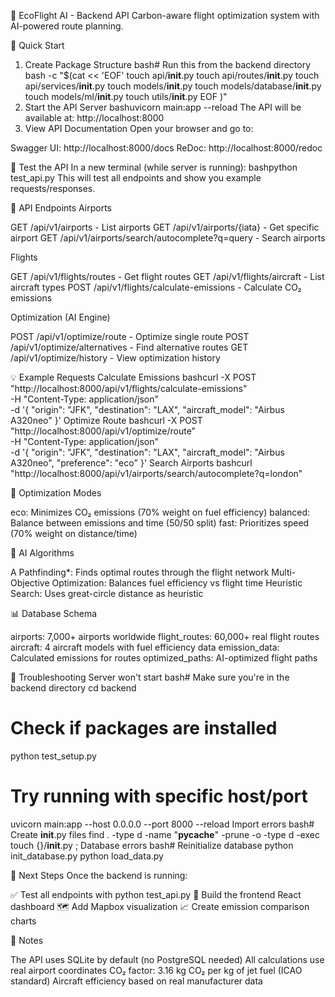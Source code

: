 🚀 EcoFlight AI - Backend API
Carbon-aware flight optimization system with AI-powered route planning.

🎯 Quick Start
1. Create Package Structure
bash# Run this from the backend directory
bash -c "$(cat << 'EOF'
touch api/__init__.py
touch api/routes/__init__.py
touch api/services/__init__.py
touch models/__init__.py
touch models/database/__init__.py
touch models/ml/__init__.py
touch utils/__init__.py
EOF
)"
2. Start the API Server
bashuvicorn main:app --reload
The API will be available at: http://localhost:8000
3. View API Documentation
Open your browser and go to:

Swagger UI: http://localhost:8000/docs
ReDoc: http://localhost:8000/redoc


🧪 Test the API
In a new terminal (while server is running):
bashpython test_api.py
This will test all endpoints and show you example requests/responses.

📡 API Endpoints
Airports

GET /api/v1/airports - List airports
GET /api/v1/airports/{iata} - Get specific airport
GET /api/v1/airports/search/autocomplete?q=query - Search airports

Flights

GET /api/v1/flights/routes - Get flight routes
GET /api/v1/flights/aircraft - List aircraft types
POST /api/v1/flights/calculate-emissions - Calculate CO₂ emissions

Optimization (AI Engine)

POST /api/v1/optimize/route - Optimize single route
POST /api/v1/optimize/alternatives - Find alternative routes
GET /api/v1/optimize/history - View optimization history


💡 Example Requests
Calculate Emissions
bashcurl -X POST "http://localhost:8000/api/v1/flights/calculate-emissions" \
  -H "Content-Type: application/json" \
  -d '{
    "origin": "JFK",
    "destination": "LAX",
    "aircraft_model": "Airbus A320neo"
  }'
Optimize Route
bashcurl -X POST "http://localhost:8000/api/v1/optimize/route" \
  -H "Content-Type: application/json" \
  -d '{
    "origin": "JFK",
    "destination": "LAX",
    "aircraft_model": "Airbus A320neo",
    "preference": "eco"
  }'
Search Airports
bashcurl "http://localhost:8000/api/v1/airports/search/autocomplete?q=london"

🎨 Optimization Modes

eco: Minimizes CO₂ emissions (70% weight on fuel efficiency)
balanced: Balance between emissions and time (50/50 split)
fast: Prioritizes speed (70% weight on distance/time)


🧠 AI Algorithms

A Pathfinding*: Finds optimal routes through the flight network
Multi-Objective Optimization: Balances fuel efficiency vs flight time
Heuristic Search: Uses great-circle distance as heuristic


📊 Database Schema

airports: 7,000+ airports worldwide
flight_routes: 60,000+ real flight routes
aircraft: 4 aircraft models with fuel efficiency data
emission_data: Calculated emissions for routes
optimized_paths: AI-optimized flight paths


🔧 Troubleshooting
Server won't start
bash# Make sure you're in the backend directory
cd backend

# Check if packages are installed
python test_setup.py

# Try running with specific host/port
uvicorn main:app --host 0.0.0.0 --port 8000 --reload
Import errors
bash# Create __init__.py files
find . -type d -name "__pycache__" -prune -o -type d -exec touch {}/__init__.py \;
Database errors
bash# Reinitialize database
python init_database.py
python load_data.py

🚀 Next Steps
Once the backend is running:

✅ Test all endpoints with python test_api.py
📱 Build the frontend React dashboard
🗺️ Add Mapbox visualization
📈 Create emission comparison charts


📝 Notes

The API uses SQLite by default (no PostgreSQL needed)
All calculations use real airport coordinates
CO₂ factor: 3.16 kg CO₂ per kg of jet fuel (ICAO standard)
Aircraft efficiency based on real manufacturer data
